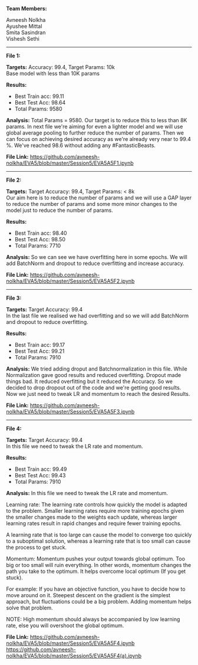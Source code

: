 **Team Members:**

Avneesh Nolkha   
Ayushee Mittal     
Smita Sasindran    
Vishesh Sethi    

--------------
**File 1:**

**Targets:** 
Accuracy: 99.4, Target Params: 10k   
Base model with less than 10K params  

**Results:**
 - Best Train acc: 99.11
 - Best Test Acc: 98.64
 - Total Params: 9580

**Analysis:** 
Total Params = 9580. Our target is to reduce this to less than 8K params. In next file we're aiming for even a lighter model and we will use global average pooling to further reduce the number of params. Then we can focus on achieving desired accuracy as we're already very near to 99.4 %. We've reached 98.6 without adding any #FantasticBeasts.

**File Link:**
https://github.com/avneesh-nolkha/EVA5/blob/master/Session5/EVA5A5F1.ipynb

-----------------
**File 2:**

**Targets:** 
Target Accuracy: 99.4, Target Params: < 8k   
Our aim here is to reduce the number of params and we will use a GAP layer to reduce the number of params and some more minor changes to the model just to reduce the number of params.

**Results:**
 - Best Train acc: 98.40
 - Best Test Acc: 98.50
 - Total Params: 7710

**Analysis:**
So we can see we have overfitting here in some epochs. We will add BatchNorm and dropout to reduce overfitting and increase accuracy.

**File Link:**
https://github.com/avneesh-nolkha/EVA5/blob/master/Session5/EVA5A5F2.ipynb


------
**File 3:**

**Targets:**
Target Accuracy: 99.4   
In the last file we realised we had overfitting and so we will add BatchNorm and dropout to reduce overfitting.

**Results:**
 - Best Train acc: 99.17
 - Best Test Acc: 99.21
 - Total Params: 7910 

**Analysis:**
We tried adding droput and Batchnormalization in this file. While Normalization gave good results and reduced overfitting. Dropout made things bad. It reduced overfitting but it reduced the Accuracy. So we decided to drop dropout out of the code and we're getting good results. Now we just need to tweak LR and momentum to reach the desired Results.

**File Link:**
https://github.com/avneesh-nolkha/EVA5/blob/master/Session5/EVA5A5F3.ipynb

------
**File 4:**

**Targets:**
Target Accuracy: 99.4   
In this file we need to tweak the LR rate and momentum.

**Results:**
 - Best Train acc: 99.49
 - Best Test Acc: 99.43
 - Total Params: 7910

**Analysis:**
In this file we need to tweak the LR rate and momentum.

Learning rate: The learning rate controls how quickly the model is adapted to the problem. Smaller learning rates require more training epochs given the smaller changes made to the weights each update, whereas larger learning rates result in rapid changes and require fewer training epochs.

A learning rate that is too large can cause the model to converge too quickly to a suboptimal solution, whereas a learning rate that is too small can cause the process to get stuck.

Momentum: Momentum pushes your output towards global optimum. Too big or too small will ruin everything. In other words, momentum changes the path you take to the optimum. It helps overcome local optimum (If you get stuck).

For example: If you have an objective function, you have to decide how to move around on it. Steepest descent on the gradient is the simplest approach, but fluctuations could be a big problem. Adding momentum helps solve that problem.

NOTE: High momentum should always be accompanied by low learning rate, else you will overshoot the global optimum.

**File Link:**
https://github.com/avneesh-nolkha/EVA5/blob/master/Session5/EVA5A5F4.ipynb
https://github.com/avneesh-nolkha/EVA5/blob/master/Session5/EVA5A5F4(a).ipynb
